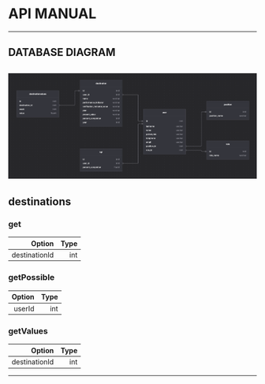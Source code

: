 # API MANUAL
---
## DATABASE DIAGRAM

![DATABASE_DIAGRAM](./db_diagram.png)
---

## destinations

### get
| Option | Type |
| ------:| -----------:|
|destinationId|int|

### getPossible
| Option | Type |
| ------:| -----------:|
|userId|int|

### getValues
| Option | Type |
| ------:| -----------:|
|destinationId|int|

---